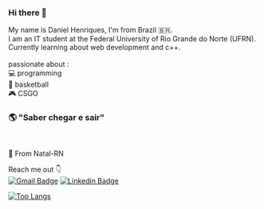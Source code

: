 ### Hi there 👋

My name is Daniel Henriques, I'm from Brazil :brazil:.
<br>
I am an IT student at the Federal University of Rio Grande do Norte (UFRN).
<br>
Currently learning about web development and c++.
<br><br>
passionate about :
<br>
💻 programming
<br> 
🏀 basketball
<br>
🎮 CSGO
 
### 🌎 "Saber chegar e sair"
<br>


📍 From Natal-RN

Reach me out 👇
<br>
[![Gmail Badge](https://img.shields.io/badge/-danielhqrs4@yahoo.com-6633cc?style=flat-square&logo=Gmail&logoColor=white&link=mailto:danielhrqs4@yahoo.com)](mailto:diego.schell.f@gmail.com)
[![Linkedin Badge](https://img.shields.io/badge/-Daniel%20Henriques-6633cc?style=flat-square&logo=Linkedin&logoColor=white&link=https://www.linkedin.com/in/diego-schell-fernandes/)](https://www.linkedin.com/in/danielhrqs4/) 


[![Top Langs](https://github-readme-stats.vercel.app/api/top-langs/?username=danihenrif&layout=compact)](https://github.com/anuraghazra/github-readme-stats)
